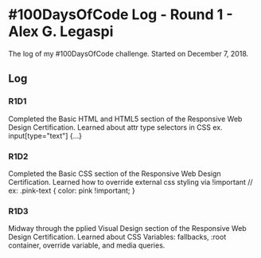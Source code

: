 # #100DaysOfCode Log - Round 1 - Alex G. Legaspi

The log of my #100DaysOfCode challenge. Started on December 7, 2018.

## Log

### R1D1 
Completed the Basic HTML and HTML5 section of the Responsive Web Design Certification.
Learned about attr type selectors in CSS ex. input[type="text"] {...}

### R1D2
Completed the Basic CSS section of the Responsive Web Design Certification.
Learned how to override external css styling via !important // ex: .pink-text { color: pink !important; }

### R1D3
Midway through the pplied Visual Design section of the Responsive Web Design Certification.
Learned about CSS Variables: fallbacks, :root container, override variable, and media queries.
